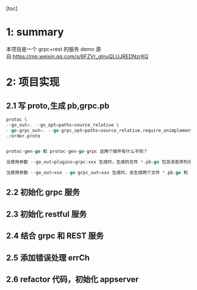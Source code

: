 [toc]

# 1: summary

本项目是一个 grpc+rest 的服务 demo
源自:https://mp.weixin.qq.com/s/6FZVr_gInuQLUJREDNzrKQ

# 2: 项目实现

## 2.1 写 proto,生成 pb,grpc.pb

```go
protoc \
--go_out=. --go_opt=paths=source_relative \
--go-grpc_out=. --go-grpc_opt=paths=source_relative,require_unimplemented_servers=false \
./order.proto


```

```go

protoc-gen-go 和 protoc-gen-go-grpc 这两个插件有什么不同？

当使用参数 --go_out=plugins=grpc:xxx 生成时，生成的文件 *.pb.go 包含消息序列化代码和 gRPC 代码。

当使用参数 --go_out=xxx --go-grpc_out=xxx 生成时，会生成两个文件 *.pb.go 和 *._grpc.pb.go ，它们分别是消息序列化代码和 gRPC 代码;

```

## 2.2 初始化 grpc 服务

## 2.3 初始化 restful 服务

## 2.4 结合 grpc 和 REST 服务

## 2.5 添加错误处理 errCh

## 2.6 refactor 代码，初始化 appserver
